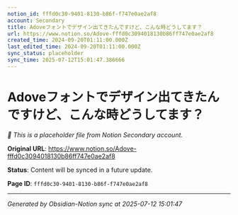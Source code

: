 ```yaml
---
notion_id: fffd0c30-9401-8130-b86f-f747e0ae2af8
account: Secondary
title: Adoveフォントでデザイン出てきたんですけど、こんな時どうしてます？
url: https://www.notion.so/Adove-fffd0c3094018130b86ff747e0ae2af8
created_time: 2024-09-20T01:11:00.000Z
last_edited_time: 2024-09-20T01:11:00.000Z
sync_status: placeholder
sync_time: 2025-07-12T15:01:47.386666
---
```


# Adoveフォントでデザイン出てきたんですけど、こんな時どうしてます？

*🔄 This is a placeholder file from Notion Secondary account.*

**Original URL**: https://www.notion.so/Adove-fffd0c3094018130b86ff747e0ae2af8

**Status**: Content will be synced in a future update.

**Page ID**: `fffd0c30-9401-8130-b86f-f747e0ae2af8`

---

*Generated by Obsidian-Notion sync at 2025-07-12 15:01:47*
